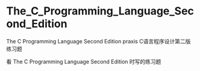 # The_C_Programming_Language_Second_Edition
The C Programming Language Second Edition praxis  C语言程序设计第二版 练习题

看 The C Programming Language Second Edition 时写的练习题



